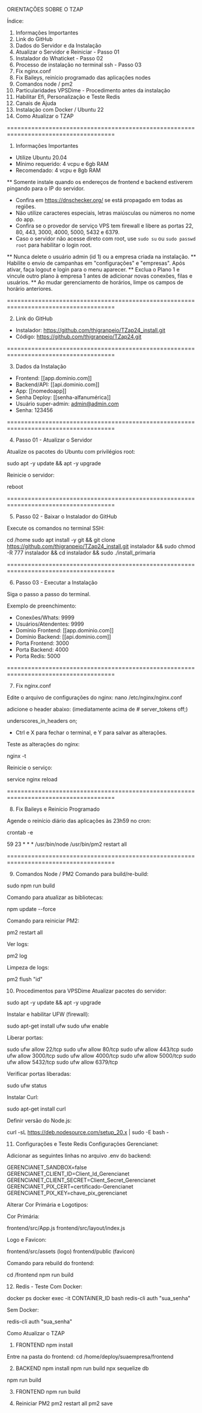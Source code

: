ORIENTAÇÕES SOBRE O TZAP

Índice:

01. Informações Importantes
02. Link do GitHub
03. Dados do Servidor e da Instalação
04. Atualizar o Servidor e Reiniciar - Passo 01
05. Instalador do Whaticket - Passo 02
06. Processo de instalação no terminal ssh - Passo 03
07. Fix nginx.conf
08. Fix Baileys, reinício programado das aplicações nodes
09. Comandos node / pm2
10. Particularidades VPSDime - Procedimento antes da instalação
11. Habilitar Efi, Personalização e Teste Redis
12. Canais de Ajuda
13. Instalação com Docker / Ubuntu 22
14. Como Atualizar o TZAP

=====================================================================================

01. Informações Importantes

- Utilize Ubuntu 20.04
- Mínimo requerido: 4 vcpu e 6gb RAM
- Recomendado: 4 vcpu e 8gb RAM

** Somente instale quando os endereços de frontend e backend estiverem pingando para o IP do servidor.

- Confira em https://dnschecker.org/ se está propagado em todas as regiões.
- Não utilize caracteres especiais, letras maiúsculas ou números no nome do app.
- Confira se o provedor de serviço VPS tem firewall e libere as portas 22, 80, 443, 3000, 4000, 5000, 5432 e 6379.
- Caso o servidor não acesse direto com root, use `sudo su` ou `sudo passwd root` para habilitar o login root.

** Nunca delete o usuário admin (id 1) ou a empresa criada na instalação.
** Habilite o envio de campanhas em "configurações" e "empresas". Após ativar, faça logout e login para o menu aparecer.
** Exclua o Plano 1 e vincule outro plano à empresa 1 antes de adicionar novas conexões, filas e usuários.
** Ao mudar gerenciamento de horários, limpe os campos de horário anteriores.

=====================================================================================

02. Link do GitHub

- Instalador: https://github.com/thigranpeio/TZap24_install.git
- Código: https://github.com/thigranpeio/TZap24.git

=====================================================================================

03. Dados da Instalação

- Frontend: [[app.dominio.com]]
- Backend/API: [[api.dominio.com]]
- App: [[nomedoapp]]
- Senha Deploy: [[senha-alfanumérica]]
- Usuário super-admin: admin@admin.com
- Senha: 123456

=====================================================================================

04. Passo 01 - Atualizar o Servidor

Atualize os pacotes do Ubuntu com privilégios root:

sudo apt -y update && apt -y upgrade


Reinicie o servidor:

reboot


=====================================================================================

05. Passo 02 - Baixar o Instalador do GitHub

Execute os comandos no terminal SSH:

cd /home sudo apt install -y git && git clone https://github.com/thigranpeio/TZap24_install.git instalador && sudo chmod -R 777 instalador && cd instalador && sudo ./install_primaria



=====================================================================================

06. Passo 03 - Executar a Instalação

Siga o passo a passo do terminal.

Exemplo de preenchimento:

- Conexões/Whats: 9999
- Usuários/Atendentes: 9999
- Domínio Frontend: [[app.dominio.com]]
- Domínio Backend: [[api.dominio.com]]
- Porta Frontend: 3000
- Porta Backend: 4000
- Porta Redis: 5000

=====================================================================================

07. Fix nginx.conf

Edite o arquivo de configurações do nginx: 
nano /etc/nginx/nginx.conf

adicione o header abaixo: (imediatamente acima de # server_tokens off;)

underscores_in_headers on;

+ Ctrl e X para fechar o terminal, e Y para salvar as alterações.

Teste as alterações do nginx:

nginx -t

Reinicie o serviço:

service nginx reload


=====================================================================================

08. Fix Baileys e Reinício Programado

Agende o reinício diário das aplicações às 23h59 no cron:

crontab -e

59 23 * * * /usr/bin/node /usr/bin/pm2 restart all

=====================================================================================

09. Comandos Node / PM2
Comando para build/re-build:

sudo npm run build

Comando para atualizar as bibliotecas:

npm update --force

Comando para reiniciar PM2:

pm2 restart all

Ver logs:

pm2 log

Limpeza de logs:

pm2 flush "id"

10. Procedimentos para VPSDime
Atualizar pacotes do servidor:

sudo apt -y update && apt -y upgrade

Instalar e habilitar UFW (firewall):

sudo apt-get install ufw
sudo ufw enable

Liberar portas:

sudo ufw allow 22/tcp
sudo ufw allow 80/tcp
sudo ufw allow 443/tcp
sudo ufw allow 3000/tcp
sudo ufw allow 4000/tcp
sudo ufw allow 5000/tcp
sudo ufw allow 5432/tcp
sudo ufw allow 6379/tcp

Verificar portas liberadas:

sudo ufw status

Instalar Curl:

sudo apt-get install curl

Definir versão do Node.js:

curl -sL https://deb.nodesource.com/setup_20.x | sudo -E bash -

11. Configurações e Teste Redis
Configurações Gerencianet:

Adicionar as seguintes linhas no arquivo .env do backend:

GERENCIANET_SANDBOX=false
GERENCIANET_CLIENT_ID=Client_Id_Gerencianet
GERENCIANET_CLIENT_SECRET=Client_Secret_Gerencianet
GERENCIANET_PIX_CERT=certificado-Gerencianet
GERENCIANET_PIX_KEY=chave_pix_gerencianet

Alterar Cor Primária e Logotipos:

Cor Primária:

frontend/src/App.js
frontend/src/layout/index.js

Logo e Favicon:

frontend/src/assets (logo)
frontend/public (favicon)

Comando para rebuild do frontend:

cd /frontend
npm run build

12. Redis - Teste
Com Docker:

docker ps
docker exec -it CONTAINER_ID bash
redis-cli
auth "sua_senha"

Sem Docker:

redis-cli
auth "sua_senha"

Como Atualizar o TZAP
1. FRONTEND
npm install

Entre na pasta do frontend:
cd /home/deploy/suaempresa/frontend

2. BACKEND
npm install
npm run build
npx sequelize db

npm run build

3. FRONTEND
npm run build

4. Reiniciar PM2
pm2 restart all
pm2 save
